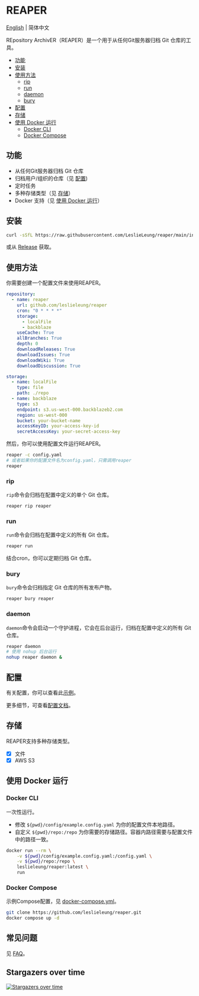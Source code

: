 # REAPER

[English](README.md) | 简体中文

REpository ArchivER（REAPER）是一个用于从任何Git服务器归档 Git 仓库的工具。

- [功能](#功能)
- [安装](#安装)
- [使用方法](#使用方法)
  - [rip](#rip)
  - [run](#run)
  - [daemon](#daemon)
  - [bury](#bury)
- [配置](#配置)
- [存储](#存储)
- [使用 Docker 运行](#使用-docker-运行)
  - [Docker CLI](#docker-cli)
  - [Docker Compose](#docker-compose)

## 功能

- 从任何Git服务器归档 Git 仓库
- 归档用户/组织的仓库（见 [配置](https://github.com/LeslieLeung/reaper/wiki/Configuration#repository))
- 定时任务
- 多种存储类型（见 [存储](#存储)）
- Docker 支持（见 [使用 Docker 运行](#使用-docker-运行)）

## 安装

```bash
curl -sSfL https://raw.githubusercontent.com/LeslieLeung/reaper/main/install.sh | sh -s -- -b /usr/local/bin
```

或从 [Release](https://github.com/LeslieLeung/reaper/releases) 获取。

## 使用方法

你需要创建一个配置文件来使用REAPER。

```yaml
repository:
  - name: reaper
    url: github.com/leslieleung/reaper
    cron: "0 * * * *"
    storage:
      - localFile
      - backblaze
    useCache: True
    allBranches: True
    depth: 0
    downloadReleases: True
    downloadIssues: True
    downloadWiki: True
    downloadDiscussion: True

storage:
  - name: localFile
    type: file
    path: ./repo
  - name: backblaze
    type: s3
    endpoint: s3.us-west-000.backblazeb2.com
    region: us-west-000
    bucket: your-bucket-name
    accessKeyID: your-access-key-id
    secretAccessKey: your-secret-access-key
```

然后，你可以使用配置文件运行REAPER。

```bash
reaper -c config.yaml
# 或者如果你的配置文件名为config.yaml，只需调用reaper
reaper
```

### rip

`rip`命令会归档在配置中定义的单个 Git 仓库。

```bash
reaper rip reaper
```

### run

`run`命令会归档在配置中定义的所有 Git 仓库。

```bash
reaper run
```

结合cron，你可以定期归档 Git 仓库。

### bury

`bury`命令会归档指定 Git 仓库的所有发布产物。

```bash
reaper bury reaper
```

### daemon

`daemon`命令会启动一个守护进程，它会在后台运行，归档在配置中定义的所有 Git 仓库。

```bash
reaper daemon
# 使用 nohup 后台运行
nohup reaper daemon &
```

## 配置

有关配置，你可以查看此[示例](config/example.config.yaml)。

更多细节，可查看[配置文档](https://github.com/LeslieLeung/reaper/wiki/Configuration)。

## 存储

REAPER支持多种存储类型。

- [x] 文件
- [x] AWS S3

## 使用 Docker 运行

### Docker CLI

一次性运行。 
- 修改 `${pwd}/config/example.config.yaml` 为你的配置文件本地路径。
- 自定义 `${pwd}/repo:/repo` 为你需要的存储路径。容器内路径需要与配置文件中的路径一致。

```bash
docker run --rm \
    -v ${pwd}/config/example.config.yaml:/config.yaml \
    -v ${pwd}/repo:/repo \
    leslieleung/reaper:latest \
    run
```

### Docker Compose

示例Compose配置，见 [docker-compose.yml](docker-compose.yml)。

```bash
git clone https://github.com/leslieleung/reaper.git
docker compose up -d
```

## 常见问题

见 [FAQ](https://github.com/LeslieLeung/reaper/wiki/FAQ)。

## Stargazers over time

[![Stargazers over time](https://starchart.cc/LeslieLeung/reaper.svg)](https://starchart.cc/LeslieLeung/reaper)
